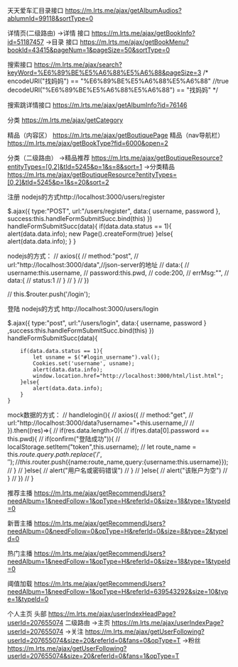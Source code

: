 
天天爱车汇目录接口  https://m.lrts.me/ajax/getAlbumAudios?ablumnId=99118&sortType=0   

详情页(二级路由)
    ->详情 接口  https://m.lrts.me/ajax/getBookInfo?id=51187457
    ->目录 接口 https://m.lrts.me/ajax/getBookMenu?bookId=43415&pageNum=1&pageSize=50&sortType=0

搜索接口 https://m.lrts.me/ajax/search?keyWord=%E6%89%BE%E5%A6%88%E5%A6%88&pageSize=3
/*
    encodeURI("找妈妈") == "%E6%89%BE%E5%A6%88%E5%A6%88" //true
    decodeURI("%E6%89%BE%E5%A6%88%E5%A6%88") == "找妈妈"
*/             

搜索跳详情接口 https://m.lrts.me/ajax/getAlbumInfo?id=76146

分类 https://m.lrts.me/ajax/getCategory

精品（内容区） https://m.lrts.me/ajax/getBoutiquePage
精品（nav导航栏） https://m.lrts.me/ajax/getBookType?fid=6000&open=2

分类（二级路由）
    ->精品推荐 https://m.lrts.me/ajax/getBoutiqueResource?entityTypes=[0,2]&tId=5245&p=1&s=8&sort=1
    ->分类精品 https://m.lrts.me/ajax/getBoutiqueResource?entityTypes=[0,2]&tId=5245&p=1&s=20&sort=2


注册 
nodejs的方式http://localhost:3000/users/register

$.ajax({
    type:"POST",
    url:"/users/register",
    data:{
        username,
        password
    },
    success:this.handleFormSubmitSucc.bind(this)
})
handleFormSubmitSucc(data){
       if(data.data.status == 1){
           alert(data.data.info);
           new Page().createForm(true)
       }else{
            alert(data.data.info);
       }
    }

nodejs的方式：
 // axios({
            //     method:"post",
            //     url:"http://localhost:3000/data",//json-server的地址
            //     data:{
            //         username:this.username,
            //         password:this.pwd,
            //         code:200,
            //         errMsg:"",
            //         data:{
            //             status:1
            //         }
            //     }
            // })

 // this.$router.push('/login');






登陆
nodejs的方式 http://localhost:3000/users/login

 $.ajax({
            type:"post",
            url:"/users/login",
            data:{
                username,
                password
            }
            ,success:this.handleFormSubmitSucc.bind(this)
        })
    handleFormSubmitSucc(data){
        
        if(data.data.status == 1){
            let usname = $("#login_username").val();
            Cookies.set('username', usname);
            alert(data.data.info);
            window.location.href="http://localhost:3000/html/list.html";
        }else{
            alert(data.data.info);
        }
    }

mock数据的方式：
     // handlelogin(){
            // axios({
            //     method:"get",
            //     url:"http://localhost:3000/data?username="+this.username,//
            // }).then((res)=>{
            //     if(res.data.length>0){
            //         if(res.data[0].password == this.pwd){
            //             if(confirm("登陆成功")){
            //                 localStorage.setItem("token",this.username);
            //                 let route_name = this.$route.query.path.replace('/','');
            //                  this.$router.push({name:route_name,query:{username:this.username}});
            //             }
            //         }else{
            //             alert("用户名或密码错误")
            //         }
            //     }else{
            //         alert("该账户为空")
            //     }
            // })
        // }

推荐主播 https://m.lrts.me/ajax/getRecommendUsers?needAlbum=1&needFollow=1&opType=H&referId=0&size=18&type=1&typeId=0

新晋主播 https://m.lrts.me/ajax/getRecommendUsers?needAlbum=0&needFollow=0&opType=H&referId=0&size=8&type=2&typeId=0

热门主播 https://m.lrts.me/ajax/getRecommendUsers?needAlbum=1&needFollow=1&opType=H&referId=0&size=18&type=1&typeId=0

阈值加载 https://m.lrts.me/ajax/getRecommendUsers?needAlbum=1&needFollow=1&opType=H&referId=639543292&size=10&type=1&typeId=0


个人主页
    头部 https://m.lrts.me/ajax/userIndexHeadPage?userId=207655074
    二级路由
        ->主页 https://m.lrts.me/ajax/userIndexPage?userId=207655074
        ->关注 https://m.lrts.me/ajax/getUserFollowing?userId=207655074&size=20&referId=0&fans=0&opType=T
        ->粉丝 https://m.lrts.me/ajax/getUserFollowing?userId=207655074&size=20&referId=0&fans=1&opType=T